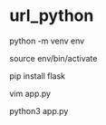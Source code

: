 # url_python

python -m venv env

source env/bin/activate

pip install flask

vim app.py

python3 app.py
